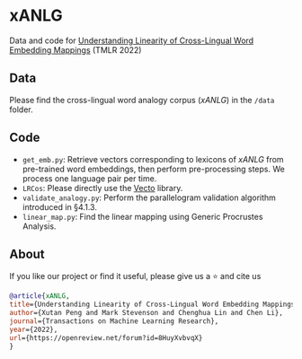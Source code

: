 # xANLG

Data and code for [Understanding Linearity of Cross-Lingual Word Embedding Mappings](https://openreview.net/forum?id=8HuyXvbvqX) (TMLR 2022)

## Data

Please find the cross-lingual word analogy corpus (*xANLG*) in the `/data` folder.

## Code

- `get_emb.py`: Retrieve vectors corresponding to lexicons of *xANLG* from pre-trained word embeddings, then perform pre-processing steps. We process one language pair per time.
- `LRCos`: Please directly use the [Vecto](https://github.com/vecto-ai/vecto) library.
- `validate_analogy.py`: Perform the parallelogram validation algorithm introduced in §4.1.3.
- `linear_map.py`: Find the linear mapping using Generic Procrustes Analysis.

## About
If you like our project or find it useful, please give us a :star: and cite us
```bibtex
@article{xANLG,
title={Understanding Linearity of Cross-Lingual Word Embedding Mappings},
author={Xutan Peng and Mark Stevenson and Chenghua Lin and Chen Li},
journal={Transactions on Machine Learning Research},
year={2022},
url={https://openreview.net/forum?id=8HuyXvbvqX}
}
```
